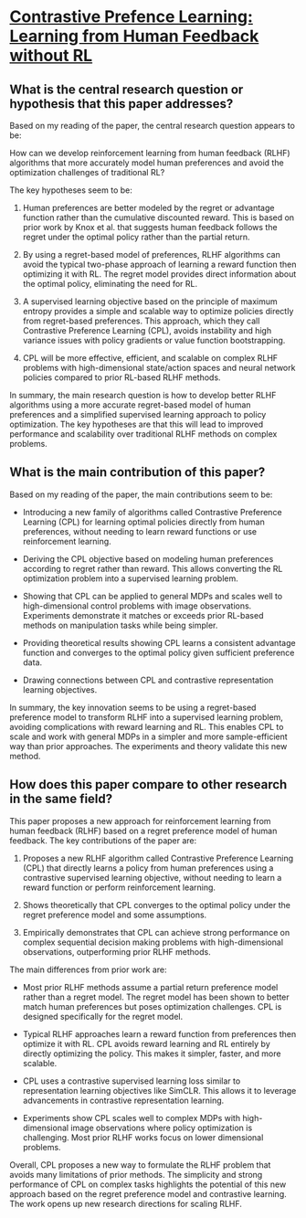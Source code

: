 # [Contrastive Prefence Learning: Learning from Human Feedback without RL](https://arxiv.org/abs/2310.13639)

## What is the central research question or hypothesis that this paper addresses?

 Based on my reading of the paper, the central research question appears to be: 

How can we develop reinforcement learning from human feedback (RLHF) algorithms that more accurately model human preferences and avoid the optimization challenges of traditional RL?

The key hypotheses seem to be:

1) Human preferences are better modeled by the regret or advantage function rather than the cumulative discounted reward. This is based on prior work by Knox et al. that suggests human feedback follows the regret under the optimal policy rather than the partial return.

2) By using a regret-based model of preferences, RLHF algorithms can avoid the typical two-phase approach of learning a reward function then optimizing it with RL. The regret model provides direct information about the optimal policy, eliminating the need for RL.  

3) A supervised learning objective based on the principle of maximum entropy provides a simple and scalable way to optimize policies directly from regret-based preferences. This approach, which they call Contrastive Preference Learning (CPL), avoids instability and high variance issues with policy gradients or value function bootstrapping.

4) CPL will be more effective, efficient, and scalable on complex RLHF problems with high-dimensional state/action spaces and neural network policies compared to prior RL-based RLHF methods.

In summary, the main research question is how to develop better RLHF algorithms using a more accurate regret-based model of human preferences and a simplified supervised learning approach to policy optimization. The key hypotheses are that this will lead to improved performance and scalability over traditional RLHF methods on complex problems.


## What is the main contribution of this paper?

 Based on my reading of the paper, the main contributions seem to be:

- Introducing a new family of algorithms called Contrastive Preference Learning (CPL) for learning optimal policies directly from human preferences, without needing to learn reward functions or use reinforcement learning. 

- Deriving the CPL objective based on modeling human preferences according to regret rather than reward. This allows converting the RL optimization problem into a supervised learning problem.

- Showing that CPL can be applied to general MDPs and scales well to high-dimensional control problems with image observations. Experiments demonstrate it matches or exceeds prior RL-based methods on manipulation tasks while being simpler.

- Providing theoretical results showing CPL learns a consistent advantage function and converges to the optimal policy given sufficient preference data.

- Drawing connections between CPL and contrastive representation learning objectives.

In summary, the key innovation seems to be using a regret-based preference model to transform RLHF into a supervised learning problem, avoiding complications with reward learning and RL. This enables CPL to scale and work with general MDPs in a simpler and more sample-efficient way than prior approaches. The experiments and theory validate this new method.


## How does this paper compare to other research in the same field?

 This paper proposes a new approach for reinforcement learning from human feedback (RLHF) based on a regret preference model of human feedback. The key contributions of the paper are:

1. Proposes a new RLHF algorithm called Contrastive Preference Learning (CPL) that directly learns a policy from human preferences using a contrastive supervised learning objective, without needing to learn a reward function or perform reinforcement learning. 

2. Shows theoretically that CPL converges to the optimal policy under the regret preference model and some assumptions.

3. Empirically demonstrates that CPL can achieve strong performance on complex sequential decision making problems with high-dimensional observations, outperforming prior RLHF methods.

The main differences from prior work are:

- Most prior RLHF methods assume a partial return preference model rather than a regret model. The regret model has been shown to better match human preferences but poses optimization challenges. CPL is designed specifically for the regret model.

- Typical RLHF approaches learn a reward function from preferences then optimize it with RL. CPL avoids reward learning and RL entirely by directly optimizing the policy. This makes it simpler, faster, and more scalable.

- CPL uses a contrastive supervised learning loss similar to representation learning objectives like SimCLR. This allows it to leverage advancements in contrastive representation learning.

- Experiments show CPL scales well to complex MDPs with high-dimensional image observations where policy optimization is challenging. Most prior RLHF works focus on lower dimensional problems.

Overall, CPL proposes a new way to formulate the RLHF problem that avoids many limitations of prior methods. The simplicity and strong performance of CPL on complex tasks highlights the potential of this new approach based on the regret preference model and contrastive learning. The work opens up new research directions for scaling RLHF.
